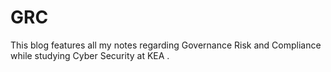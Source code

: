 # GRC
This blog features all my notes regarding Governance Risk and Compliance while studying Cyber Security at KEA .

